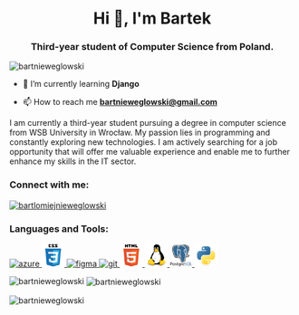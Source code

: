 <h1 align="center">Hi 👋, I'm Bartek</h1>
<h3 align="center">Third-year student of Computer Science from Poland.</h3>

<p align="left"> <img src="https://komarev.com/ghpvc/?username=bartnieweglowski&label=Profile%20views&color=0e75b6&style=flat" alt="bartnieweglowski" /> </p>

- 🌱 I’m currently learning **Django**

- 📫 How to reach me **bartnieweglowski@gmail.com**

I am currently a third-year student pursuing a degree in computer science from WSB University in Wrocław. My passion lies in programming and constantly exploring new technologies. I am actively searching for a job opportunity that will offer me valuable experience and enable me to further enhance my skills in the IT sector.

<h3 align="left">Connect with me:</h3>
<p align="left">
<a href="https://linkedin.com/in/bartlomiejnieweglowski" target="blank"><img align="center" src="https://raw.githubusercontent.com/rahuldkjain/github-profile-readme-generator/master/src/images/icons/Social/linked-in-alt.svg" alt="bartlomiejnieweglowski" height="30" width="40" /></a>
</p>

<h3 align="left">Languages and Tools:</h3>
<p align="left"> <a href="https://azure.microsoft.com/en-in/" target="_blank" rel="noreferrer"> <img src="https://www.vectorlogo.zone/logos/microsoft_azure/microsoft_azure-icon.svg" alt="azure" width="40" height="40"/> </a> <a href="https://www.w3schools.com/css/" target="_blank" rel="noreferrer"> <img src="https://raw.githubusercontent.com/devicons/devicon/master/icons/css3/css3-original-wordmark.svg" alt="css3" width="40" height="40"/> </a> <a href="https://www.figma.com/" target="_blank" rel="noreferrer"> <img src="https://www.vectorlogo.zone/logos/figma/figma-icon.svg" alt="figma" width="40" height="40"/> </a> <a href="https://git-scm.com/" target="_blank" rel="noreferrer"> <img src="https://www.vectorlogo.zone/logos/git-scm/git-scm-icon.svg" alt="git" width="40" height="40"/> </a> <a href="https://www.w3.org/html/" target="_blank" rel="noreferrer"> <img src="https://raw.githubusercontent.com/devicons/devicon/master/icons/html5/html5-original-wordmark.svg" alt="html5" width="40" height="40"/> </a> <a href="https://www.linux.org/" target="_blank" rel="noreferrer"> <img src="https://raw.githubusercontent.com/devicons/devicon/master/icons/linux/linux-original.svg" alt="linux" width="40" height="40"/> </a> <a href="https://www.postgresql.org" target="_blank" rel="noreferrer"> <img src="https://raw.githubusercontent.com/devicons/devicon/master/icons/postgresql/postgresql-original-wordmark.svg" alt="postgresql" width="40" height="40"/> </a> <a href="https://www.python.org" target="_blank" rel="noreferrer"> <img src="https://raw.githubusercontent.com/devicons/devicon/master/icons/python/python-original.svg" alt="python" width="40" height="40"/> </a> </p>

<p><img align="left" src="https://github-readme-stats.vercel.app/api/top-langs?username=bartnieweglowski&show_icons=true&locale=en&layout=compact" alt="bartnieweglowski" /></p>

<p>&nbsp;<img align="center" src="https://github-readme-stats.vercel.app/api?username=bartnieweglowski&show_icons=true&locale=en" alt="bartnieweglowski" /></p>

<p><img align="center" src="https://github-readme-streak-stats.herokuapp.com/?user=bartnieweglowski&" alt="bartnieweglowski" /></p>
